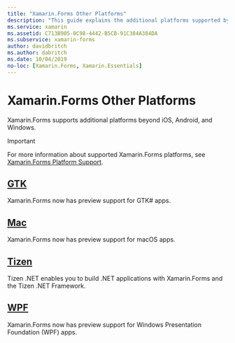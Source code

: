 ```yaml
---
title: "Xamarin.Forms Other Platforms"
description: "This guide explains the additional platforms supported by Xamarin.Forms."
ms.service: xamarin
ms.assetid: C713B905-0C98-4442-B5CB-91C384A384DA
ms.subservice: xamarin-forms
author: davidbritch
ms.author: dabritch
ms.date: 10/04/2019
no-loc: [Xamarin.Forms, Xamarin.Essentials]
---
```


# Xamarin.Forms Other Platforms

Xamarin.Forms supports additional platforms beyond iOS, Android, and Windows.

> [!IMPORTANT]
> For more information about supported Xamarin.Forms platforms, see [Xamarin.Forms Platform Support](https://github.com/xamarin/Xamarin.Forms/wiki/Platform-Support).

## [GTK](gtk.md)

Xamarin.Forms now has preview support for GTK# apps.

## [Mac](mac.md)

Xamarin.Forms now has preview support for macOS apps.

## [Tizen](tizen.md)

Tizen .NET enables you to build .NET applications with Xamarin.Forms and the Tizen .NET Framework.

## [WPF](wpf.md)

Xamarin.Forms now has preview support for Windows Presentation Foundation (WPF) apps.
